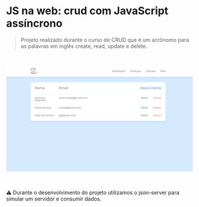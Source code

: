 #  JS na web: crud com JavaScript assíncrono

> Projeto realizado durante o curso de CRUD que é um acrônomo para as palavras em inglês create, read, update e delete. 

<br/>

![image](./projeto_inicial/admin/assets/img/doguito_crud.png)

<br />

⚠️ Durante o desenvolvimento do projeto utilizamos o json-server para simular um servidor e consumir dados.



